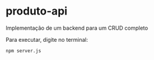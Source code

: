 # produto-api

Implementação de um backend para um CRUD completo

Para executar, digite no terminal:

`npm server.js`
